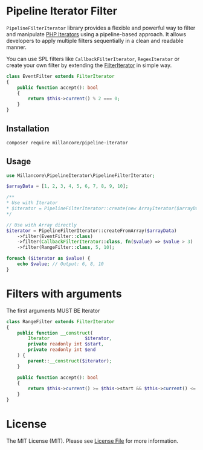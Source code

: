 
# Pipeline Iterator Filter

`PipelineFilterIterator` library provides a flexible and powerful way to filter
and manipulate [PHP Iterators](https://www.php.net/manual/en/spl.iterators.php)
using a pipeline-based approach. It allows developers to apply multiple filters sequentially 
in a clean and readable manner.

You can use SPL filters like 
`CallbackFilterIterator`, `RegexIterator` or create your own filter by extending the 
[FilterIterator](https://www.php.net/manual/en/class.filteriterator.php) in simple way.

```php
class EventFilter extends FilterIterator
{
    public function accept(): bool
    {
        return $this->current() % 2 === 0;
    }
}
```

## Installation

```bash
composer require millancore/pipeline-iterator
```

## Usage

```php
use Millancore\PipelineIterator\PipelineFilterIterator;

$arrayData = [1, 2, 3, 4, 5, 6, 7, 8, 9, 10];

/** 
* Use with Iterator
* $iterator = PipelineFilterIterator::create(new ArrayIterator($arrayData))
*/

// Use with Array directly
$iterator = PipelineFilterIterator::createFromArray($arrayData)
    ->filter(EventFilter::class)
    ->filter(CallbackFilterIterator::class, fn($value) => $value > 3)
    ->filter(RangeFilter::class, 5, 10);

foreach ($iterator as $value) {
    echo $value; // Output: 6, 8, 10
}
```

# Filters with arguments
The first arguments MUST BE Iterator

```php
class RangeFilter extends FilterIterator
{
    public function __construct(
        Iterator             $iterator,
        private readonly int $start,
        private readonly int $end
    ) {
        parent::__construct($iterator);
    }

    public function accept(): bool
    {
        return $this->current() >= $this->start && $this->current() <= $this->end;
    }
}
```

# License

The MIT License (MIT). Please see [License File](LICENSE.md) for more information.




